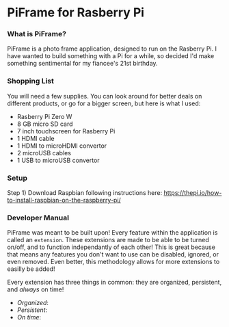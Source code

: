 # PiFrame for Rasberry Pi
### What is PiFrame?
PiFrame is a photo frame application, designed to run on the Rasberry Pi. I have wanted to build something with a Pi for a while, so decided I'd make something sentimental for my fiancee's 21st birthday.

### Shopping List
You will need a few supplies. You can look around for better deals on different products, or go for a bigger screen, but here is what I used:
- Rasberry Pi Zero W
- 8 GB micro SD card 
- 7 inch touchscreen for Rasberry Pi
- 1 HDMI cable
- 1 HDMI to microHDMI convertor
- 2 microUSB cables
- 1 USB to microUSB convertor

### Setup
Step 1) Download Raspbian following instructions here: https://thepi.io/how-to-install-raspbian-on-the-raspberry-pi/

### Developer Manual
PiFrame was meant to be built upon!
Every feature within the application is called an `extension`. These extensions are made to be able to be turned on/off, and to function independantly of each other! This is great because that means any features you don't want to use can be disabled, ignored, or even removed. Even better, this methodology allows for more extensions to easilly be added! 

Every extension has three things in common: they are organized, persistent, and *always* on time! 
- *Organized*:
- *Persistent*:
- *On time*: